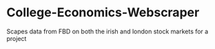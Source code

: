# College-Economics-Webscraper
Scapes data from FBD on both the irish and london stock markets for a project
